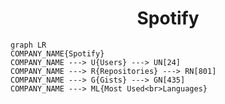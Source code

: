 <h1 align="center">Spotify</h1>

```mermaid
graph LR
COMPANY_NAME{Spotify}
COMPANY_NAME ---> U{Users} ---> UN[24]
COMPANY_NAME ---> R{Repositories} ---> RN[801]
COMPANY_NAME ---> G{Gists} ---> GN[435]
COMPANY_NAME ---> ML{Most Used<br>Languages}
```
